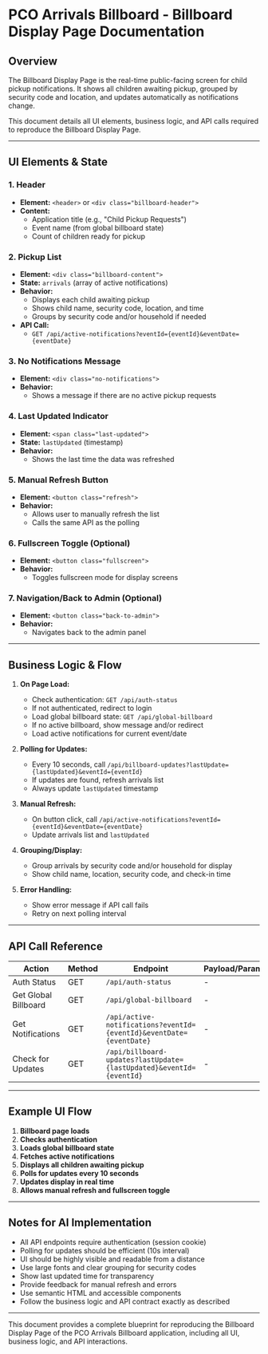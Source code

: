 # PCO Arrivals Billboard - Billboard Display Page Documentation

## Overview
The Billboard Display Page is the real-time public-facing screen for child pickup notifications. It shows all children awaiting pickup, grouped by security code and location, and updates automatically as notifications change.

This document details all UI elements, business logic, and API calls required to reproduce the Billboard Display Page.

---

## UI Elements & State

### 1. **Header**
- **Element:** `<header>` or `<div class="billboard-header">`
- **Content:**
  - Application title (e.g., "Child Pickup Requests")
  - Event name (from global billboard state)
  - Count of children ready for pickup

### 2. **Pickup List**
- **Element:** `<div class="billboard-content">`
- **State:** `arrivals` (array of active notifications)
- **Behavior:**
  - Displays each child awaiting pickup
  - Shows child name, security code, location, and time
  - Groups by security code and/or household if needed
- **API Call:**
  - `GET /api/active-notifications?eventId={eventId}&eventDate={eventDate}`

### 3. **No Notifications Message**
- **Element:** `<div class="no-notifications">`
- **Behavior:**
  - Shows a message if there are no active pickup requests

### 4. **Last Updated Indicator**
- **Element:** `<span class="last-updated">`
- **State:** `lastUpdated` (timestamp)
- **Behavior:**
  - Shows the last time the data was refreshed

### 5. **Manual Refresh Button**
- **Element:** `<button class="refresh">`
- **Behavior:**
  - Allows user to manually refresh the list
  - Calls the same API as the polling

### 6. **Fullscreen Toggle (Optional)**
- **Element:** `<button class="fullscreen">`
- **Behavior:**
  - Toggles fullscreen mode for display screens

### 7. **Navigation/Back to Admin (Optional)**
- **Element:** `<button class="back-to-admin">`
- **Behavior:**
  - Navigates back to the admin panel

---

## Business Logic & Flow

1. **On Page Load:**
   - Check authentication: `GET /api/auth-status`
   - If not authenticated, redirect to login
   - Load global billboard state: `GET /api/global-billboard`
   - If no active billboard, show message and/or redirect
   - Load active notifications for current event/date

2. **Polling for Updates:**
   - Every 10 seconds, call `/api/billboard-updates?lastUpdate={lastUpdated}&eventId={eventId}`
   - If updates are found, refresh arrivals list
   - Always update `lastUpdated` timestamp

3. **Manual Refresh:**
   - On button click, call `/api/active-notifications?eventId={eventId}&eventDate={eventDate}`
   - Update arrivals list and `lastUpdated`

4. **Grouping/Display:**
   - Group arrivals by security code and/or household for display
   - Show child name, location, security code, and check-in time

5. **Error Handling:**
   - Show error message if API call fails
   - Retry on next polling interval

---

## API Call Reference

| Action                | Method | Endpoint                                         | Payload/Params                |
|-----------------------|--------|--------------------------------------------------|-------------------------------|
| Auth Status           | GET    | `/api/auth-status`                               | -                             |
| Get Global Billboard  | GET    | `/api/global-billboard`                          | -                             |
| Get Notifications     | GET    | `/api/active-notifications?eventId={eventId}&eventDate={eventDate}` | - |
| Check for Updates     | GET    | `/api/billboard-updates?lastUpdate={lastUpdated}&eventId={eventId}` | - |

---

## Example UI Flow

1. **Billboard page loads**
2. **Checks authentication**
3. **Loads global billboard state**
4. **Fetches active notifications**
5. **Displays all children awaiting pickup**
6. **Polls for updates every 10 seconds**
7. **Updates display in real time**
8. **Allows manual refresh and fullscreen toggle**

---

## Notes for AI Implementation
- All API endpoints require authentication (session cookie)
- Polling for updates should be efficient (10s interval)
- UI should be highly visible and readable from a distance
- Use large fonts and clear grouping for security codes
- Show last updated time for transparency
- Provide feedback for manual refresh and errors
- Use semantic HTML and accessible components
- Follow the business logic and API contract exactly as described

---

This document provides a complete blueprint for reproducing the Billboard Display Page of the PCO Arrivals Billboard application, including all UI, business logic, and API interactions. 